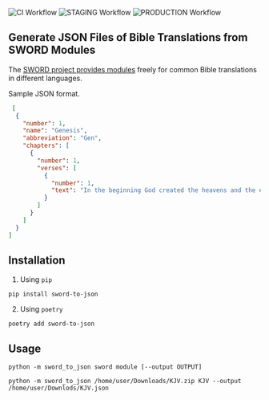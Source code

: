 ![CI Workflow](https://github.com/evnskc/sword-to-json/actions/workflows/ci.yml/badge.svg)
![STAGING Workflow](https://github.com/evnskc/sword-to-json/actions/workflows/staging.yml/badge.svg)
![PRODUCTION Workflow](https://github.com/evnskc/sword-to-json/actions/workflows/production.yml/badge.svg)

## Generate JSON Files of Bible Translations from SWORD Modules

The [SWORD project provides modules](http://crosswire.org/sword/modules/ModDisp.jsp?modType=Bibles) freely for common
Bible translations in different languages.

Sample JSON format.

```json
 [
  {
    "number": 1,
    "name": "Genesis",
    "abbreviation": "Gen",
    "chapters": [
      {
        "number": 1,
        "verses": [
          {
            "number": 1,
            "text": "In the beginning God created the heavens and the earth."
          }
        ]
      }
    ]
  }
]
```

## Installation

1. Using ```pip```

```commandline
pip install sword-to-json
```

2. Using ```poetry```

```commandline
poetry add sword-to-json
```

## Usage

```text
python -m sword_to_json sword module [--output OUTPUT]
```

```commandline
python -m sword_to_json /home/user/Downloads/KJV.zip KJV --output /home/user/Downlods/KJV.json
```